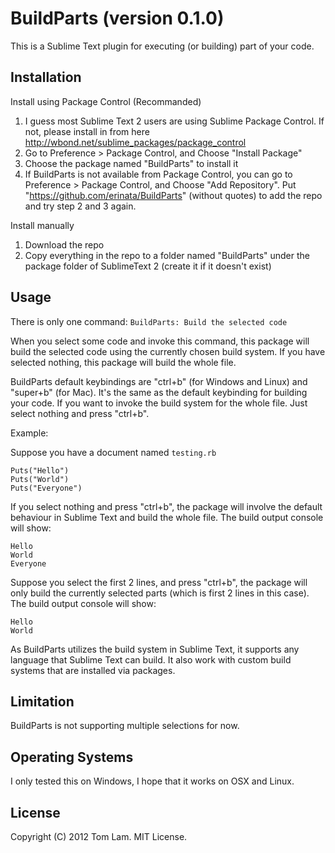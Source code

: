 # BuildParts (version 0.1.0)

This is a Sublime Text plugin for executing (or building) part of your code. 

## Installation

Install using Package Control (Recommanded)

1. I guess most Sublime Text 2 users are using Sublime Package Control. If not, please install in from here <http://wbond.net/sublime_packages/package_control>
2. Go to Preference > Package Control, and Choose "Install Package"
3. Choose the package named "BuildParts" to install it
4. If BuildParts is not available from Package Control, you can go to Preference > Package Control, and Choose "Add Repository". Put "https://github.com/erinata/BuildParts" (without quotes) to add the repo and try step 2 and 3 again.

Install manually

1. Download the repo
2. Copy everything in the repo to a folder named "BuildParts" under the package folder of SublimeText 2 (create it if it doesn't exist)

## Usage

There is only one command: `BuildParts: Build the selected code`

When you select some code and invoke this command, this package will build the selected code using the currently chosen build system. If you have selected nothing, this package will build the whole file.

BuildParts default keybindings are "ctrl+b" (for Windows and Linux) and "super+b" (for Mac). It's the same as the default keybinding for building your code. If you want to invoke the build system for the whole file. Just select nothing and press "ctrl+b".

Example:

Suppose you have a document named `testing.rb`

    Puts("Hello")
    Puts("World")
    Puts("Everyone")

If you select nothing and press "ctrl+b", the package will involve the default behaviour in Sublime Text and build the whole file. The build output console will show:

    Hello
    World
    Everyone

Suppose you select the first 2 lines, and press "ctrl+b", the package will only build the currently selected parts (which is first 2 lines in this case). The build output console will show:

    Hello
    World

As BuildParts utilizes the build system in Sublime Text, it supports any language that Sublime Text can build. It also work with custom build systems that are installed via packages.

## Limitation

BuildParts is not supporting multiple selections for now.

## Operating Systems

I only tested this on Windows, I hope that it works on OSX and Linux.

## License

Copyright (C) 2012 Tom Lam. MIT License.
  
